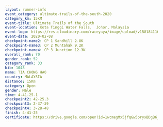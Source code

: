```yaml
--- 
layout: runner-info 
event_category: ultimate-trails-of-the-south-2020 
category_km: 15KM 
event-title: Ultimate Trails of the South 
event-location: Kota Tinggi Water Falls,  Johor, Malaysia 
event-logo: https://res.cloudinary.com/raceyaya/image/upload/v1581841103/logo/2020/ultimate-trails-2020_i93dfj.jpg 
event-date: 2020-02-08 
checkpoint-name2: CP 1 Sandhill 2.8K 
checkpoint-name3: CP 2 Muntahak 9.2K 
checkpoint-name4: CP 3 Junction 12.3K 
overall_rank: 70
gender_rank: 52
category_rank: 33
bib: 1043
name: TIA CHONG HAO
country: MALAYSIA
distance: 15Km
category: Open
gender: Male
time: 4-41-25.1
checkpoint2: 42-25.3
checkpoint3: 2-37-39
checkpoint4: 3-28-48
finish: 4-41-25
certificate: https://drive.google.com/open?id=1wcmegMx5jfqGw5pryxBDgB6_LMQoyZsN
--- 
```

